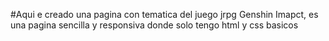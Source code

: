 #Aqui e creado una pagina con tematica del juego jrpg Genshin Imapct, es una pagina sencilla y responsiva donde solo tengo html y css basicos
